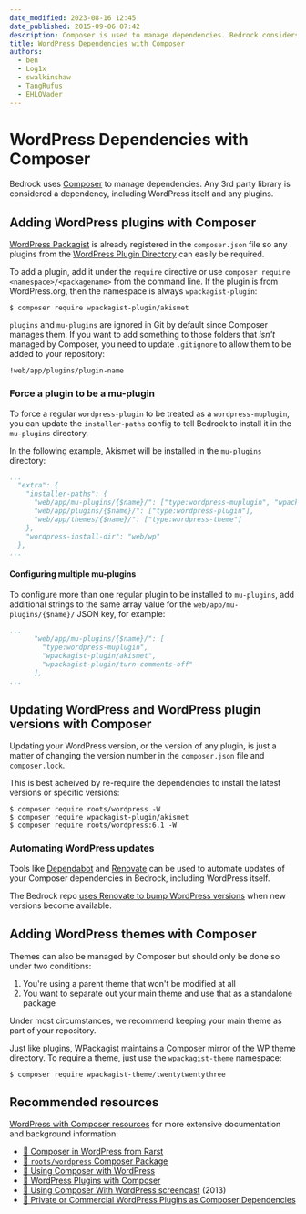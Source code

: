 ```yaml
---
date_modified: 2023-08-16 12:45
date_published: 2015-09-06 07:42
description: Composer is used to manage dependencies. Bedrock considers any 3rd party library as a dependency including WordPress itself and any plugins.
title: WordPress Dependencies with Composer
authors:
  - ben
  - Log1x
  - swalkinshaw
  - TangRufus
  - EHLOVader
---
```


# WordPress Dependencies with Composer

Bedrock uses [Composer](http://getcomposer.org) to manage dependencies. Any 3rd party library is considered a dependency, including WordPress itself and any plugins.

## Adding WordPress plugins with Composer

[WordPress Packagist](http://wpackagist.org/) is already registered in the `composer.json` file so any plugins from the [WordPress Plugin Directory](http://wordpress.org/plugins/) can easily be required.

To add a plugin, add it under the `require` directive or use `composer require <namespace>/<packagename>` from the command line. If the plugin is from WordPress.org, then the namespace is always `wpackagist-plugin`:

```shell
$ composer require wpackagist-plugin/akismet
```

`plugins` and `mu-plugins` are ignored in Git by default since Composer manages them. If you want to add something to those folders that *isn't* managed by Composer, you need to update `.gitignore` to allow them to be added to your repository:

`!web/app/plugins/plugin-name`

### Force a plugin to be a mu-plugin

To force a regular `wordpress-plugin` to be treated as a `wordpress-muplugin`, you can update the `installer-paths` config to tell Bedrock to install it in the `mu-plugins` directory.

In the following example, Akismet will be installed in the `mu-plugins` directory:

```yaml
...
  "extra": {
    "installer-paths": {
      "web/app/mu-plugins/{$name}/": ["type:wordpress-muplugin", "wpackagist-plugin/akismet"],
      "web/app/plugins/{$name}/": ["type:wordpress-plugin"],
      "web/app/themes/{$name}/": ["type:wordpress-theme"]
    },
    "wordpress-install-dir": "web/wp"
  },
...
```

#### Configuring multiple mu-plugins

To configure more than one regular plugin to be installed to `mu-plugins`, add additional strings to the same array value for the `web/app/mu-plugins/{$name}/` JSON key, for example:

```yaml
...
      "web/app/mu-plugins/{$name}/": [
        "type:wordpress-muplugin", 
        "wpackagist-plugin/akismet",
        "wpackagist-plugin/turn-comments-off"
      ],
...
```

## Updating WordPress and WordPress plugin versions with Composer

Updating your WordPress version, or the version of any plugin, is just a matter of changing the version number in the `composer.json` file and `composer.lock`.

This is best acheived by re-require the dependencies to install the latest versions or specific versions:

```shell
$ composer require roots/wordpress -W
$ composer require wpackagist-plugin/akismet
$ composer require roots/wordpress:6.1 -W
```

### Automating WordPress updates

Tools like [Dependabot](https://dependabot.com/) and [Renovate](https://www.mend.io/free-developer-tools/renovate/) can be used to automate updates of your Composer dependencies in Bedrock, including WordPress itself.

The Bedrock repo [uses Renovate to bump WordPress versions](https://github.com/roots/bedrock/blob/e14658bbae2c64df9605168a9c7932e5e10a9dd8/.github/renovate.json) when new versions become available.

## Adding WordPress themes with Composer

Themes can also be managed by Composer but should only be done so under two conditions:

1. You're using a parent theme that won't be modified at all
2. You want to separate out your main theme and use that as a standalone package

Under most circumstances, we recommend keeping your main theme as part of your repository.

Just like plugins, WPackagist maintains a Composer mirror of the WP theme directory. To require a theme, just use the `wpackagist-theme` namespace:

```shell
$ composer require wpackagist-theme/twentytwentythree
```

## Recommended resources

[WordPress with Composer resources](https://roots.io/composer-wordpress-resources/) for more extensive documentation and background information:

- [📝 Composer in WordPress from Rarst](https://composer.rarst.net/)
- [📝 `roots/wordpress` Composer Package](https://roots.io/announcing-the-roots-wordpress-composer-package/)
- [📝 Using Composer with WordPress](https://roots.io/using-composer-with-wordpress/)
- [📝 WordPress Plugins with Composer](https://roots.io/wordpress-plugins-with-composer/)
- [🎥 Using Composer With WordPress screencast](https://www.youtube.com/watch?v=2cFRQA1_GY0) (2013)
- [📝 Private or Commercial WordPress Plugins as Composer Dependencies](https://roots.io/bedrock/docs/private-or-commercial-wordpress-plugins-as-composer-dependencies/)
